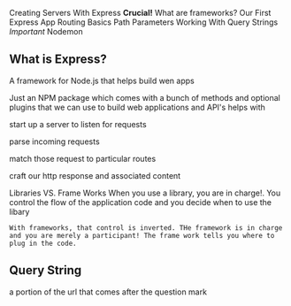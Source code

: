 Creating Servers With Express
**Crucial!**
What are frameworks?
Our First Express App
Routing Basics
Path Parameters
Working With Query Strings
*Important*
Nodemon
<!-- *Nice To Have* -->

## What is Express? ##
  A framework for Node.js that helps build wen apps

  Just an NPM package which comes with a bunch of methods and optional plugins that we can use to build web applications and API's
helps with

  start up a server to listen for requests

  parse incoming requests

  match those request to particular routes

  craft our http response and associated content

  Libraries VS. Frame Works
    When you use a library, you are in charge!. You control the flow of the application code and you decide when to use the libary

    With frameworks, that control is inverted. THe framework is in charge and you are merely a participant! The frame work tells you where to plug in the code.

## Query String ##
  a portion of the url that comes after the question mark